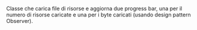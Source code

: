 Classe che carica file di risorse e aggiorna due progress bar, una per il numero di risorse caricate e una per i byte caricati (usando design pattern Observer).

